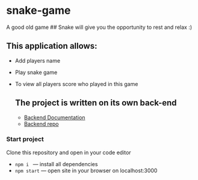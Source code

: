 # snake-game

A good old game ## Snake will give you the opportunity to rest and relax :)

## This application allows:

- Add players name
- Play snake game
- To view all players score who played in this game

  ## The project is written on its own back-end

  - [Backend Documentation ](https://snake-point-data-api.onrender.com/api-docs/)
  - [Backend repo ](https://github.com/YevheniiZinych/snake-game-api)

### Start project

Clone this repository and open in your code editor

- `npm i ` &mdash; install all dependencies
- `npm start` &mdash; open site in your browser on localhost:3000
